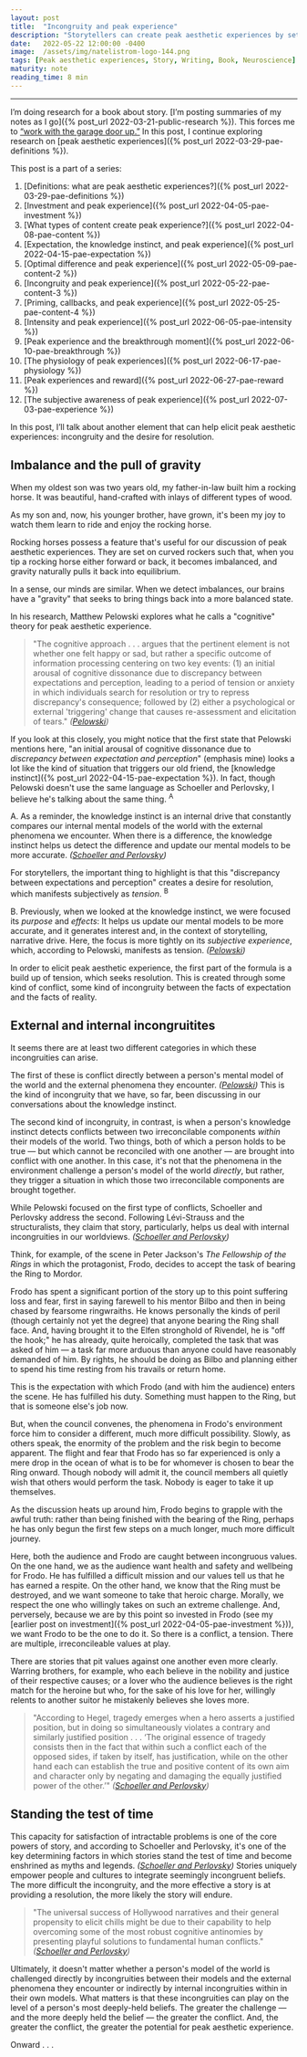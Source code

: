 ```yaml
---
layout: post
title:  "Incongruity and peak experience"
description: "Storytellers can create peak aesthetic experiences by setting up imbalances for which our brains naturally seek resolution."
date:   2022-05-22 12:00:00 -0400
image:  /assets/img/natelistrom-logo-144.png
tags: [Peak aesthetic experiences, Story, Writing, Book, Neuroscience]
maturity: note
reading_time: 8 min
---
```


---

I’m doing research for a book about story. [I’m posting summaries of my notes as I go]({% post_url 2022-03-21-public-research %}). This forces me to [“work with the garage door up.”](https://notes.andymatuschak.org/Work_with_the_garage_door_up) In this post, I continue exploring research on [peak aesthetic experiences]({% post_url 2022-03-29-pae-definitions %}).

This post is a part of a series:

1. [Definitions: what are peak aesthetic experiences?]({% post_url 2022-03-29-pae-definitions %})
2. [Investment and peak experience]({% post_url 2022-04-05-pae-investment %})
3. [What types of content create peak experience?]({% post_url 2022-04-08-pae-content %})
4. [Expectation, the knowledge instinct, and peak experience]({% post_url 2022-04-15-pae-expectation %})
5. [Optimal difference and peak experience]({% post_url 2022-05-09-pae-content-2 %})
6. [Incongruity and peak experience]({% post_url 2022-05-22-pae-content-3 %})
7. [Priming, callbacks, and peak experience]({% post_url 2022-05-25-pae-content-4 %})
8. [Intensity and peak experience]({% post_url 2022-06-05-pae-intensity %})
9. [Peak experience and the breakthrough moment]({% post_url 2022-06-10-pae-breakthrough %})
10. [The physiology of peak experiences]({% post_url 2022-06-17-pae-physiology %})
11. [Peak experiences and reward]({% post_url 2022-06-27-pae-reward %})
12. [The subjective awareness of peak experience]({% post_url 2022-07-03-pae-experience %})

In this post, I’ll talk about another element that can help elicit peak aesthetic experiences: incongruity and the desire for resolution.

## Imbalance and the pull of gravity

When my oldest son was two years old, my father-in-law built him a rocking horse. It was beautiful, hand-crafted with inlays of different types of wood.

As my son and, now, his younger brother, have grown, it's been my joy to watch them learn to ride and enjoy the rocking horse.

Rocking horses possess a feature that's useful for our discussion of peak aesthetic experiences. They are set on curved rockers such that, when you tip a rocking horse either forward or back, it becomes imbalanced, and gravity naturally pulls it back into equilibrium.

In a sense, our minds are similar. When we detect imbalances, our brains have a "gravity" that seeks to bring things back into a more balanced state.

In his research, Matthew Pelowski explores what he calls a "cognitive" theory for peak aesthetic experience.

> "The cognitive approach . . . argues that the pertinent element is not whether one felt happy or sad, but rather a specific outcome of information processing centering on two key events: (1) an initial arousal of cognitive dissonance due to discrepancy between expectations and perception, leading to a period of tension or anxiety in which individuals search for resolution or try to repress discrepancy's consequence; followed by (2) either a psychological or external 'triggering' change that causes re-assessment and elicitation of tears." <cite>(<a href="/bibliography#pelowski2015">Pelowski</a>)</cite>

If you look at this closely, you might notice that the first state that Pelowski mentions here, "an initial arousal of cognitive dissonance due to _discrepancy between expectation and perception_" (emphasis mine) looks a lot like the kind of situation that triggers our old friend, the [knowledge instinct]({% post_url 2022-04-15-pae-expectation %}). In fact, though Pelowski doesn't use the same language as Schoeller and Perlovsky, I believe he's talking about the same thing. <sup class="aside">A</sup>

<aside>A. As a reminder, the knowledge instinct is an internal drive that constantly compares our internal mental models of the world with the external phenomena we encounter. When there is a difference, the knowledge instinct helps us detect the difference and update our mental models to be more accurate. <cite>(<a href="/bibliography#schoeller2016">Schoeller and Perlovsky</a>)</cite></aside>

For storytellers, the important thing to highlight is that this "discrepancy between expectations and perception" creates a desire for resolution, which manifests subjectively as _tension_. <sup class="aside">B</sup>

<aside>B. Previously, when we looked at the knowledge instinct, we were focused its <em>purpose</em> and <em>effects</em>: It helps us update our mental models to be more accurate, and it generates interest and, in the context of storytelling, narrative drive. Here, the focus is more tightly on its <em>subjective experience</em>, which, according to Pelowski, manifests as tension. <cite>(<a href="/bibliography#pelowski2015">Pelowski</a>)</cite></aside>

In order to elicit peak aesthetic experience, the first part of the formula is a build up of tension, which seeks resolution. This is created through some kind of conflict, some kind of incongruity between the facts of expectation and the facts of reality.

## External and internal incongruitites

It seems there are at least two different categories in which these incongruities can arise.

The first of these is conflict directly between a person's mental model of the world and the external phenomena they encounter. <cite>(<a href="/bibliography#pelowski2015">Pelowski</a>)</cite> This is the kind of incongruity that we have, so far, been discussing in our conversations about the knowledge instinct.

The second kind of incongruity, in contrast, is when a person's knowledge instinct detects conflicts between two irreconcilable components _within_ their models of the world. Two things, both of which a person holds to be true — but which cannot be reconciled with one another — are brought into conflict with one another. In this case, it's not that the phenomena in the environment challenge a person's model of the world _directly_, but rather, they trigger a situation in which those two irreconcilable components are brought together.

While Pelowski focused on the first type of conflicts, Schoeller and Perlovsky address the second. Following Lévi-Strauss and the structuralists, they claim that story, particularly, helps us deal with internal incongruities in our worldviews. <cite>(<a href="/bibliography#schoeller2016">Schoeller and Perlovsky</a>)</cite>

Think, for example, of the scene in Peter Jackson's _The Fellowship of the Rings_ in which the protagonist, Frodo, decides to accept the task of bearing the Ring to Mordor. 

Frodo has spent a significant portion of the story up to this point suffering loss and fear, first in saying farewell to his mentor Bilbo and then in being chased by fearsome ringwraiths. He knows personally the kinds of peril (though certainly not yet the degree) that anyone bearing the Ring shall face. And, having brought it to the Elfen stronghold of Rivendel, he is "off the hook;" he has already, quite heroically, completed the task that was asked of him &mdash; a task far more arduous than anyone could have reasonably demanded of him. By rights, he should be doing as Bilbo and planning either to spend his time resting from his travails or return home.

This is the expectation with which Frodo (and with him the audience) enters the scene. He has fulfilled his duty. Something must happen to the Ring, but that is someone else's job now.

But, when the council convenes, the phenomena in Frodo's environment force him to consider a different, much more difficult possibility. Slowly, as others speak, the enormity of the problem and the risk begin to become apparent. The flight and fear that Frodo has so far experienced is only a mere drop in the ocean of what is to be for whomever is chosen to bear the Ring onward. Though nobody will admit it, the council members all quietly wish that others would perform the task. Nobody is eager to take it up themselves.

As the discussion heats up around him, Frodo begins to grapple with the awful truth: rather than being finished with the bearing of the Ring, perhaps he has only begun the first few steps on a much longer, much more difficult journey.

Here, both the audience and Frodo are caught between incongruous values. On the one hand, we as the audience want health and safety and wellbeing for Frodo. He has fulfilled a difficult mission and our values tell us that he has earned a respite. On the other hand, we know that the Ring must be destroyed, and we want someone to take that heroic charge. Morally, we respect the one who willingly takes on such an extreme challenge. And, perversely, because we are by this point so invested in Frodo (see my [earlier post on investment]({% post_url 2022-04-05-pae-investment %})), we want Frodo to be the one to do it. So there is a conflict, a tension. There are multiple, irreconcileable values at play.

There are stories that pit values against one another even more clearly. Warring brothers, for example, who each believe in the nobility and justice of their respective causes; or a lover who the audience believes is the right match for the heroine but who, for the sake of his love for her, willingly relents to another suitor he mistakenly believes she loves more.

> "According to Hegel, tragedy emerges when a hero asserts a justified position, but in doing so simultaneously violates a contrary and similarly justified position . . . &lsquo;The original essence of tragedy consists then in the fact that within such a conflict each of the opposed sides, if taken by itself, has justification, while on the other hand each can establish the true and positive content of its own aim and character only by negating and damaging the equally justified power of the other.&rsquo;" <cite>(<a href="/bibliography#schoeller2016">Schoeller and Perlovsky</a>)</cite>

## Standing the test of time

This capacity for satisfaction of intractable problems is one of the core powers of story, and according to Schoeller and Perlovsky, it's one of the key determining factors in which stories stand the test of time and become enshrined as myths and legends. <cite>(<a href="/bibliography#schoeller2016">Schoeller and Perlovsky</a>)</cite> Stories uniquely empower people and cultures to integrate seemingly incongruent beliefs. The more difficult the incongruity, and the more effective a story is at providing a resolution, the more likely the story will endure. 

> "The universal success of Hollywood narratives and their general propensity to elicit chills might be due to their capability to help overcoming some of the most robust cognitive antinomies by presenting playful solutions to fundamental human conflicts." <cite>(<a href="/bibliography#schoeller2016">Schoeller and Perlovsky</a>)</cite>

Ultimately, it doesn't matter whether a person's model of the world is challenged directly by incongruities between their models and the external phenomena they encounter or indirectly by internal incongruities within in their own models. What matters is that these incongruities can play on the level of a person's most deeply-held beliefs. The greater the challenge &mdash; and the more deeply held the belief &mdash; the greater the conflict. And, the greater the conflict, the greater the potential for peak aesthetic experience.

Onward . . .